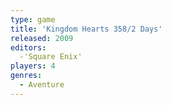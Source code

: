 ```yaml
---
type: game
title: 'Kingdom Hearts 358/2 Days'
released: 2009
editors: 
  -'Square Enix'
players: 4
genres:
  - Aventure
---
```

